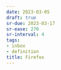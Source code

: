 ```yaml
---
date: 2023-03-05
draft: true
sr-due: 2023-03-17
sr-ease: 270
sr-interval: 4
tags:
- inbox
- definition
title: Firefox
---
```


